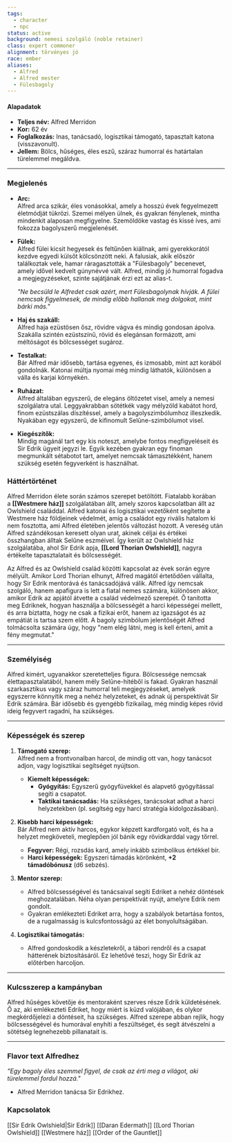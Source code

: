```yaml
---
tags:
  - character
  - npc
status: active
background: nemesi szolgáló (noble retainer)
class: expert commoner
alignment: törvényes jó
race: ember
aliases:
  - Alfred
  - Alfred mester
  - Fülesbagoly
---
```

#### **Alapadatok**

- **Teljes név:** Alfred Merridon
- **Kor:** 62 év
- **Foglalkozás:** Inas, tanácsadó, logisztikai támogató, tapasztalt katona (visszavonult).
- **Jellem:** Bölcs, hűséges, éles eszű, száraz humorral és határtalan türelemmel megáldva.

---

### **Megjelenés**

- **Arc:**  
    Alfred arca szikár, éles vonásokkal, amely a hosszú évek fegyelmezett életmódját tükrözi. Szemei mélyen ülnek, és gyakran fénylenek, mintha mindenkit alaposan megfigyelne. Szemöldöke vastag és kissé íves, ami fokozza bagolyszerű megjelenését.
    
- **Fülek:**  
    Alfred fülei kicsit hegyesek és feltűnően kiállnak, ami gyerekkorától kezdve egyedi külsőt kölcsönzött neki. A falusiak, akik először találkoztak vele, hamar ráragasztották a "Fülesbagoly" becenevet, amely idővel kedvelt gúnynévvé vált. Alfred, mindig jó humorral fogadva a megjegyzéseket, szinte sajátjának érzi ezt az alias-t.
    
    _"Ne becsüld le Alfredet csak azért, mert Fülesbagolynak hívják. A fülei nemcsak figyelmesek, de mindig előbb hallanak meg dolgokat, mint bárki más."_
    
- **Haj és szakáll:**  
    Alfred haja ezüstösen ősz, rövidre vágva és mindig gondosan ápolva. Szakálla szintén ezüstszínű, rövid és elegánsan formázott, ami méltóságot és bölcsességet sugároz.
    
- **Testalkat:**  
    Bár Alfred már idősebb, tartása egyenes, és izmosabb, mint azt korából gondolnák. Katonai múltja nyomai még mindig láthatók, különösen a válla és karjai környékén.
    
- **Ruházat:**  
    Alfred általában egyszerű, de elegáns öltözetet visel, amely a nemesi szolgálatra utal. Leggyakrabban sötétkék vagy mélyzöld kabátot hord, finom ezüstszálas díszítéssel, amely a bagolyszimbólumhoz illeszkedik. Nyakában egy egyszerű, de kifinomult Selûne-szimbólumot visel.
    
- **Kiegészítők:**  
    Mindig magánál tart egy kis noteszt, amelybe fontos megfigyeléseit és Sir Edrik ügyeit jegyzi le. Egyik kezében gyakran egy finoman megmunkált sétabotot tart, amelyet nemcsak támasztékként, hanem szükség esetén fegyverként is használhat.
### **Háttértörténet**

Alfred Merridon élete során számos szerepet betöltött. Fiatalabb korában a **[[Westmere ház]]** szolgálatában állt, amely szoros kapcsolatban állt az Owlshield családdal. Alfred katonai és logisztikai vezetőként segítette a Westmere ház földjeinek védelmét, amíg a családot egy rivális hatalom ki nem fosztotta, ami Alfred életében jelentős változást hozott. A vereség után Alfred szándékosan keresett olyan urat, akinek céljai és értékei összhangban álltak Selûne eszméivel. Így került az Owlshield ház szolgálatába, ahol Sir Edrik apja, **[[Lord Thorian Owlshield]]**, nagyra értékelte tapasztalatait és bölcsességét.

Az Alfred és az Owlshield család közötti kapcsolat az évek során egyre mélyült. Amikor Lord Thorian elhunyt, Alfred magától értetődően vállalta, hogy Sir Edrik mentorává és tanácsadójává válik. Alfred így nemcsak szolgáló, hanem apafigura is lett a fiatal nemes számára, különösen akkor, amikor Edrik az apjától átvette a család védelmező szerepét. Ő tanította meg Edriknek, hogyan használja a bölcsességét a harci képességei mellett, és arra biztatta, hogy ne csak a fizikai erőt, hanem az igazságot és az empátiát is tartsa szem előtt. A bagoly szimbólum jelentőségét Alfred tolmácsolta számára úgy, hogy "nem elég látni, meg is kell érteni, amit a fény megmutat."

---

### **Személyiség**

Alfred kimért, ugyanakkor szeretetteljes figura. Bölcsessége nemcsak élettapasztalatából, hanem mély Selûne-hitéből is fakad. Gyakran használ szarkasztikus vagy száraz humorral teli megjegyzéseket, amelyek egyszerre könnyítik meg a nehéz helyzeteket, és adnak új perspektívát Sir Edrik számára. Bár idősebb és gyengébb fizikailag, még mindig képes rövid ideig fegyvert ragadni, ha szükséges.

---

### **Képességek és szerep**

1. **Támogató szerep:**  
    Alfred nem a frontvonalban harcol, de mindig ott van, hogy tanácsot adjon, vagy logisztikai segítséget nyújtson.
    
    - **Kiemelt képességek:**
        - **Gyógyítás:** Egyszerű gyógyfüvekkel és alapvető gyógyítással segíti a csapatot.
        - **Taktikai tanácsadás:** Ha szükséges, tanácsokat adhat a harci helyzetekben (pl. segítség egy harci stratégia kidolgozásában).
2. **Kisebb harci képességek:**  
    Bár Alfred nem aktív harcos, egykor képzett kardforgató volt, és ha a helyzet megköveteli, meglepően jól bánik egy rövidkarddal vagy tőrrel.
    
    - **Fegyver:** Régi, rozsdás kard, amely inkább szimbolikus értékkel bír.
    - **Harci képességek:** Egyszeri támadás körönként, **+2 támadóbónusz** (d6 sebzés).
3. **Mentor szerep:**
    
    - Alfred bölcsességével és tanácsaival segíti Edriket a nehéz döntések meghozatalában. Néha olyan perspektívát nyújt, amelyre Edrik nem gondolt.
    - Gyakran emlékezteti Edriket arra, hogy a szabályok betartása fontos, de a rugalmasság is kulcsfontosságú az élet bonyolultságában.
4. **Logisztikai támogatás:**
    
    - Alfred gondoskodik a készletekről, a tábori rendről és a csapat hátterének biztosításáról. Ez lehetővé teszi, hogy Sir Edrik az előtérben harcoljon.

---

### **Kulcsszerep a kampányban**

Alfred hűséges követője és mentoraként szerves része Edrik küldetésének. Ő az, aki emlékezteti Edriket, hogy miért is küzd valójában, és olykor megkérdőjelezi a döntéseit, ha szükséges. Alfred szerepe abban rejlik, hogy bölcsességével és humorával enyhíti a feszültséget, és segít átvészelni a sötétség legnehezebb pillanatait is.

---

### **Flavor text Alfredhez**

_"Egy bagoly éles szemmel figyel, de csak az érti meg a világot, aki türelemmel fordul hozzá."_

- Alfred Merridon tanácsa Sir Edrikhez.

### **Kapcsolatok**
[[Sir Edrik Owlshield|Sir Edrik]]
[[Daran Edermath]]
[[Lord Thorian Owlshield]]
[[Westmere ház]]
[[Order of the Gauntlet]]